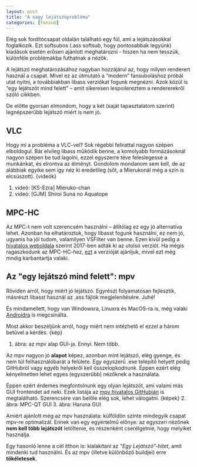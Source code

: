 ```yaml
---
layout: post
title: "A nagy lejátszóprobléma"
categories: [fansub]
---
```


Elég sok fordítócsapat oldalán található egy fül, ami a lejátszásokkal foglalkozik. Ezt softsubos (.ass softsub, hogy pontosabbak legyünk) kiadások esetén erősen ajánlott meghatározni - hiszen ha nem tesszük, különféle problémákba futhatnak a nézők.


A lejátszó meghatározásához nagyban hozzájárul az, hogy milyen renderert használ a csapat. Mivel ez az útmutató a “modern” fansuboláshoz próbál utat nyitni, a továbbiakban libass verziókat fogunk megnézni.
Azok közül is “egy lejátszót mind felett” – amit sikeresen lespoilereztem a rendererekről szóló cikkben.

De előtte gyorsan elmondom, hogy a két (saját tapasztalatom szerint) legnépszerűbb lejátszó miért is nem jó.

## VLC

Hogy mi a probléma a VLC-vel? Sok régebbi felirattal nagyon szépen elboldogul. Bár elvileg libass működik benne, a komolyabb formázásoknál nagyon szépen be tud lagolni, ezzel egyszerre téve feleslegessé a munkánkat, és elrontva az élményt.
Gondolom mondanom sem kell, de az alábbiak egyike sem így néz ki eredetileg (sőt, a Mierukonál még a szín is elcsúszott).
{videók}
1. videó: [KS-Ezra] Mieruko-chan
2. videó: [GJM] Shiroi Suna no Aquatope


## MPC-HC

Az MPC-t nem volt szerencsém használni – állítólag ez egy jó alternatíva lehet. Azonban ha elhatároztuk, hogy libasst fogunk használni, ez nem jó, ugyanis ha jól tudom, valamilyen VSFilter van benne.
Ezen kívül pedig a [hivatalos weboldala](https://mpc-hc.org/) szerint 2017-ben adták ki az utolsó verziót. Ha mégis ragaszkodunk az MPC-HC-hez, [ezt](https://github.com/clsid2/mpc-hc) a verzióját ajánljuk, mivel ezt még mndig karbantartja valaki.


## Az "egy lejátszó mind felett": mpv

Röviden arról, hogy miért jó lejátszó. Egyrészt folyamatosan fejlesztik, másrészt libasst használ az .ass fájlok megjelenítésére. Juhé!

És mindamellett, hogy van Windowsra, Linuxra és MacOS-ra is, még valaki [Androidra](https://play.google.com/store/apps/details?id=is.xyz.mpv) is megcsinálta.

Most akkor beszéljünk arról, hogy miért nem intézhető el ezzel a három betűvel a kérdés.
{kép}
1. ábra: az mpv alap GUI-ja. Ennyi. Nem több.

Az mpv nagyon jó **alapot** képez, azonban mint lejátszó, elég gyenge, és nem túl felhasználóbarát a felülete. Egy egyszerű .exe telepítő helyett pedig GitHubról vagy egyéb helyekről kell összelopkodnunk.
Éppen ezért elég kényelmetlen lehet egyes (egyszerűbb) nézőknek a használata.

Éppen ezért érdemes megfontolnunk egy olyan lejátszót, ami valami más GUI frontendet ad neki. Ezek listája az [mpv hivatalos GitHubján](https://github.com/mpv-player/mpv/wiki/Applications-using-mpv) is megtalálható.
Szerencsére van belőle elég sok, lehet válogatni.
{képek}
2. ábra: MPC-QT GUI
3. ábra: Haruna GUI

Amiért ajánlott még az mpv használata: külföldön szinte mindegyik csapat mpv-re optimalizál. Ennek van egy egyértelmű előnye: az egyszeri nézőnek **nem kell több lejátszót** letöltenie, és részenként cserélgetnie, hogy melyiket használja.

Egy hasonló lenne a cél itthon is: kialakítani az *“Egy Lejátszó”-hitet*, amit mindenki tud használni. És az mpv (illetve különböző buildjei) erre **tökéletesek**.